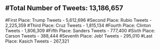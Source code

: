 #Total Number of Tweets: 13,186,657 
---
#First Place: Trump Tweets - 5,612,696
#Second Place: Rubio Tweets - 2,225,359
#Third Place: Cruz Tweets - 1,815,134
#Fourth Place: Clinton Tweets - 1,806,309
#Fifth Place: Sanders Tweets - 777,400
#Sixth Place: Carson Tweets - 388,444
#Seventh Place: Jeb! Tweets - 295,010
#Last Place: Kasich Tweets - 267,321
